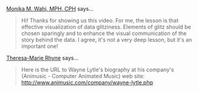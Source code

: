 <a href="http://www.dethwench.com" rel="nofollow noopener" target="_blank">Monika M. Wahi, MPH, CPH</a> says…
>	Hi! Thanks for showing us this video. For me, the lesson is that effective visualization of data  glitziness. Elements of glitz should be chosen sparingly and to enhance the visual communication of the story behind the data. I agree, it's not a very deep lesson, but it's an important one!

<a href="http://theresamarierhyne.com/Theresa-Marie_Rhynes_Viewpoint/Welcome.html" rel="nofollow noopener" target="_blank">Theresa-Marie Rhyne</a> says…
>	Here is the URL to Wayne Lytle's biography at his company's (Animusic - Computer Animated Music) web site:  http://www.animusic.com/company/wayne-lytle.php
